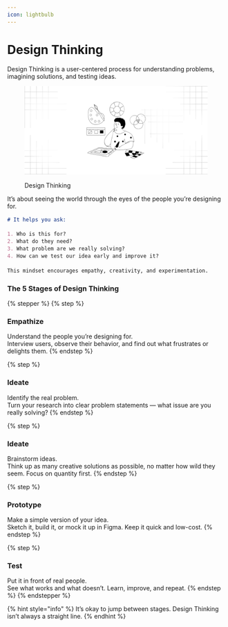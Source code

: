 ```yaml
---
icon: lightbulb
---
```


# Design Thinking

Design Thinking is a user-centered process for understanding problems, imagining solutions, and testing ideas.

<figure><img src="../.gitbook/assets/design thinking.png" alt=""><figcaption><p>Design Thinking</p></figcaption></figure>

It’s about seeing the world through the eyes of the people you’re designing for.

```markdown
# It helps you ask:

1. Who is this for?
2. What do they need?
3. What problem are we really solving?
4. How can we test our idea early and improve it?

This mindset encourages empathy, creativity, and experimentation.
```

### The 5 Stages of Design Thinking

{% stepper %}
{% step %}
### Empathize

Understand the people you’re designing for.\
Interview users, observe their behavior, and find out what frustrates or delights them.
{% endstep %}

{% step %}
### Ideate

Identify the real problem.\
Turn your research into clear problem statements — what issue are you really solving?
{% endstep %}

{% step %}
### Ideate

Brainstorm ideas.\
Think up as many creative solutions as possible, no matter how wild they seem. Focus on quantity first.
{% endstep %}

{% step %}
### Prototype

Make a simple version of your idea.\
Sketch it, build it, or mock it up in Figma. Keep it quick and low-cost.
{% endstep %}

{% step %}
### Test

Put it in front of real people.\
See what works and what doesn’t. Learn, improve, and repeat.
{% endstep %}
{% endstepper %}

{% hint style="info" %}
It’s okay to jump between stages. Design Thinking isn’t always a straight line.
{% endhint %}
